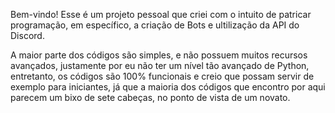 Bem-vindo! Esse é um projeto pessoal que criei com o intuito de patricar programação, em específico, a criação de Bots e ultilização da API do Discord.

A maior parte dos códigos são simples, e não possuem muitos recursos avançados, justamente por eu não ter um nível tão avançado de Python, entretanto, os códigos são 100% funcionais e creio que possam servir de exemplo para iniciantes, já que a maioria dos códigos que encontro por aqui parecem um bixo de sete cabeças, no ponto de vista de um novato.
